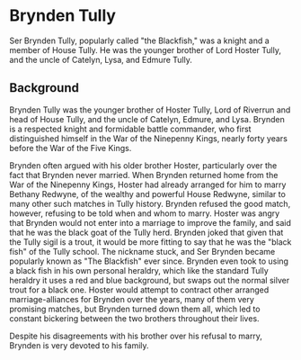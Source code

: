 # Brynden Tully

Ser Brynden Tully, popularly called "the Blackfish," was a knight and a member of House Tully. He was the younger brother of Lord Hoster Tully, and the uncle of Catelyn, Lysa, and Edmure Tully.

## Background

Brynden Tully was the younger brother of Hoster Tully, Lord of Riverrun and head of House Tully, and the uncle of Catelyn, Edmure, and Lysa. Brynden is a respected knight and formidable battle commander, who first distinguished himself in the War of the Ninepenny Kings, nearly forty years before the War of the Five Kings.

Brynden often argued with his older brother Hoster, particularly over the fact that Brynden never married. When Brynden returned home from the War of the Ninepenny Kings, Hoster had already arranged for him to marry Bethany Redwyne, of the wealthy and powerful House Redwyne, similar to many other such matches in Tully history. Brynden refused the good match, however, refusing to be told when and whom to marry. Hoster was angry that Brynden would not enter into a marriage to improve the family, and said that he was the black goat of the Tully herd. Brynden joked that given that the Tully sigil is a trout, it would be more fitting to say that he was the "black fish" of the Tully school. The nickname stuck, and Ser Brynden became popularly known as "The Blackfish" ever since. Brynden even took to using a black fish in his own personal heraldry, which like the standard Tully heraldry it uses a red and blue background, but swaps out the normal silver trout for a black one. Hoster would attempt to contract other arranged marriage-alliances for Brynden over the years, many of them very promising matches, but Brynden turned down them all, which led to constant bickering between the two brothers throughout their lives.

Despite his disagreements with his brother over his refusal to marry, Brynden is very devoted to his family.
